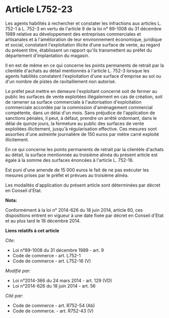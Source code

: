 # Article L752-23

Les agents habilités à rechercher et constater les infractions aux articles L. 752-1 à L. 752-3 en vertu de l'article 9 de la
loi n° 89-1008 du 31 décembre 1989 relative au développement des entreprises commerciales et artisanales et à l'amélioration
de leur environnement économique, juridique et social, constatant l'exploitation illicite d'une surface de vente, au regard
du présent titre, établissent un rapport qu'ils transmettent au préfet du département d'implantation du magasin. 

Il en est de même en ce qui concerne les points permanents de retrait par la clientèle d'achats au détail mentionnés à
l'article L. 752-3 lorsque les agents habilités constatent l'exploitation d'une surface d'emprise au sol ou d'un nombre de
pistes de ravitaillement non autorisé. 

Le préfet peut mettre en demeure l'exploitant concerné soit de fermer au public les surfaces de vente exploitées illégalement
en cas de création, soit de ramener sa surface commerciale à l'autorisation d'exploitation commerciale accordée par la
commission d'aménagement commercial compétente, dans un délai d'un mois. Sans préjudice de l'application de sanctions
pénales, il peut, à défaut, prendre un arrêté ordonnant, dans le délai de quinze jours, la fermeture au public des surfaces
de vente exploitées illicitement, jusqu'à régularisation effective. Ces mesures sont assorties d'une astreinte journalière de
150 euros par mètre carré exploité illicitement. 

En ce qui concerne les points permanents de retrait par la clientèle d'achats au détail, la surface mentionnée au troisième
alinéa du présent article est égale à la somme des surfaces énoncées à l'article L. 752-16. 

Est puni d'une amende de 15 000 euros le fait de ne pas exécuter les mesures prises par le préfet et prévues au troisième
alinéa. 

Les modalités d'application du présent article sont déterminées par décret en Conseil d'Etat.

**Nota:**

Conformément à la loi n° 2014-626 du 18 juin 2014, article 60, ces dispositions entrent en vigueur à une date fixée par
décret en Conseil d'Etat et au plus tard le 18 décembre 2014.

**Liens relatifs à cet article**

_Cite_:

  - Loi n°89-1008 du 31 décembre 1989 - art. 9
  - Code de commerce - art. L752-1
  - Code de commerce - art. L752-16 (V)

_Modifié par_:

  - Loi n°2014-366 du 24 mars 2014 - art. 129 (VD)
  - Loi n°2014-626 du 18 juin 2014 - art. 56

_Cité par_:

  - Code de commerce - art. R752-54 (Ab)
  - Code de commerce. - art. R752-43 (V)
